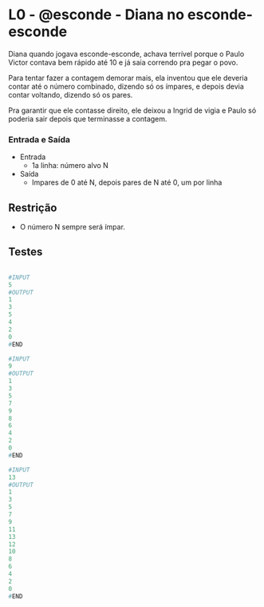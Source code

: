 # L0 - @esconde - Diana no esconde-esconde

Diana quando jogava esconde-esconde, achava terrível porque o Paulo Victor contava bem rápido até 10 e já saia correndo pra pegar o povo.

Para tentar fazer a contagem demorar mais, ela inventou que ele deveria contar até o número combinado, dizendo só os ímpares, e depois devia contar voltando, dizendo só os pares.

Pra garantir que ele contasse direito, ele deixou a Ingrid de vigia e Paulo só poderia sair depois que terminasse a contagem.

### Entrada e Saída

- Entrada
  - 1a linha: número alvo N
- Saída
  - Impares de 0 até N, depois pares de N até 0, um por linha

## Restrição

- O número N sempre será ímpar.

## Testes

```py

#INPUT
5
#OUTPUT
1
3
5
4
2
0
#END
```

```py
#INPUT
9
#OUTPUT
1
3
5
7
9
8
6
4
2
0
#END
```

```py
#INPUT
13
#OUTPUT
1
3
5
7
9
11
13
12
10
8
6
4
2
0
#END

```
